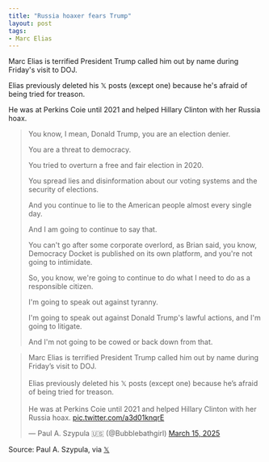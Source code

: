 ```yaml
---
title: "Russia hoaxer fears Trump"
layout: post
tags:
- Marc Elias
---
```


Marc Elias is terrified President Trump called him out by name during Friday's visit to DOJ.

Elias previously deleted his 𝕏 posts (except one) because he's afraid of being tried for treason.

He was at Perkins Coie until 2021 and helped Hillary Clinton with her Russia hoax.

> You know, I mean, Donald Trump, you are an election denier.
>
> You are a threat to democracy.
>
> You tried to overturn a free and fair election in 2020.
>
> You spread lies and disinformation about our voting systems and the security of elections.
>
> And you continue to lie to the American people almost every single day.
>
> And I am going to continue to say that.
>
> You can't go after some corporate overlord, as Brian said, you know, Democracy Docket is published on its own platform, and you're not going to intimidate.
>
> So, you know, we're going to continue to do what I need to do as a responsible citizen.
>
> I'm going to speak out against tyranny.
>
> I'm going to speak out against Donald Trump's lawful actions, and I'm going to litigate.
>
> And I'm not going to be cowed or back down from that.

<blockquote class="twitter-tweet"><p lang="en" dir="ltr">Marc Elias is terrified President Trump called him out by name during Friday’s visit to DOJ.<br><br>Elias previously deleted his 𝕏 posts (except one) because he’s afraid of being tried for treason.<br><br>He was at Perkins Coie until 2021 and helped Hillary Clinton with her Russia hoax. <a href="https://t.co/a3d01knqrE">pic.twitter.com/a3d01knqrE</a></p>&mdash; Paul A. Szypula 🇺🇸 (@Bubblebathgirl) <a href="https://twitter.com/Bubblebathgirl/status/1900909917663363419?ref_src=twsrc%5Etfw">March 15, 2025</a></blockquote> <script async src="https://platform.twitter.com/widgets.js" charset="utf-8"></script>

Source: Paul A. Szypula, via [𝕏](https://x.com)
